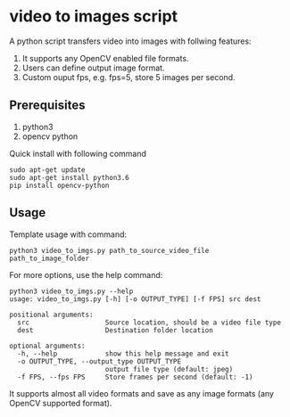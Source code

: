 # video to images script
A python script transfers video into images with follwing features:
1. It supports any OpenCV enabled file formats.
2. Users can define output image format.
3. Custom ouput fps, e.g. fps=5, store 5 images per second.

## Prerequisites
1. python3
2. opencv python

Quick install with following command 
``` 
sudo apt-get update
sudo apt-get install python3.6
pip install opencv-python
```
## Usage
Template usage with command:
```
python3 video_to_imgs.py path_to_source_video_file path_to_image_folder
```

For more options, use the help command:
```
python3 video_to_imgs.py --help
usage: video_to_imgs.py [-h] [-o OUTPUT_TYPE] [-f FPS] src dest

positional arguments:
  src                   Source location, should be a video file type
  dest                  Destination folder location

optional arguments:
  -h, --help            show this help message and exit
  -o OUTPUT_TYPE, --output_type OUTPUT_TYPE
                        output file type (default: jpeg)
  -f FPS, --fps FPS     Store frames per second (default: -1)
```

It supports almost all video formats and save as any image formats (any OpenCV supported format).
